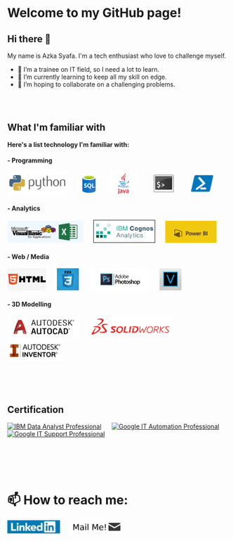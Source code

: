 # Welcome to my GitHub page!

## Hi there 👋
My name is Azka Syafa. I'm a tech enthusiast who love to challenge myself.
- 🔭 I’m a trainee on IT field, so I need a lot to learn.
- 🌱 I’m currently learning to keep all my skill on edge.
- 👯 I’m hoping to collaborate on a challenging problems.

<br><br>

## What I'm familiar with
**Here's a list technology I'm familiar with:**

#### - Programming
<img src="/asset/skills/programming/python.png" alt="Python" height="50"/> &nbsp;&nbsp;&nbsp;&nbsp; <img src="/asset/skills/programming/sql.png" alt="SQL" height="50"/> &nbsp;&nbsp;&nbsp;&nbsp; <img src="/asset/skills/programming/java.png" alt="Java" height="50"/> &nbsp;&nbsp;&nbsp;&nbsp; <img src="/asset/skills/programming/bash.png" alt="Bash Scripting" height="50"/> &nbsp;&nbsp;&nbsp;&nbsp; <img src="/asset/skills/programming/powershell.png" alt="PowerShell" height="50"/>

#### - Analytics
<img src="/asset/skills/analytics/excel-vba.png" alt="Excel/VBA" height="50"/> &nbsp;&nbsp;&nbsp;&nbsp; <img src="/asset/skills/analytics/IBM-Cognos.jpeg" alt="IBM Cognos Analytics" border="1" height="50"/> &nbsp;&nbsp;&nbsp;&nbsp; <img src="/asset/skills/analytics/power-bi.jpg" alt="Power BI" height="50"/>

#### - Web / Media
<img src="/asset/skills/web-media/html.jpeg" alt="HTML" height="50"/> &nbsp;&nbsp;&nbsp;&nbsp; <img src="/asset/skills/web-media/css.png" alt="CSS" height="50"/> &nbsp;&nbsp;&nbsp;&nbsp; <img src="/asset/skills/web-media/photoshop.jpg" alt="Photoshop" height="50"/> &nbsp;&nbsp;&nbsp;&nbsp; <img src="/asset/skills/web-media/vegas.jpeg" alt="Vegas Pro" height="50"/>

#### - 3D Modelling
<img src="/asset/skills/3d-modelling/autocad.png" alt="AutoCAD" height="50"/> &nbsp;&nbsp;&nbsp;&nbsp; <img src="/asset/skills/3d-modelling/solidworks.png" alt="SolidWorks" height="50"/> &nbsp;&nbsp;&nbsp;&nbsp; <img src="/asset/skills/3d-modelling/inventor.jpg" alt="Inventor" height="50"/>

<br><br><br>

## Certification
<a href="https://www.youracclaim.com/badges/a3b67fa6-4940-4b0d-934c-57c8c1e6d6fd/public_url"><img src="https://images.youracclaim.com/size/340x340/images/2e9770bd-020f-4435-99c2-89b2403467a4/Professional_Certificate_-_Data_Analyst.png" alt="IBM Data Analyst Professional" height="130"/></a> &nbsp;&nbsp;&nbsp;&nbsp; <a href="https://www.youracclaim.com/badges/4c130da8-be91-4929-b1dc-a997b602ebcf/public_url"><img src="https://images.youracclaim.com/size/340x340/images/874ab998-8a42-408d-b493-a8764b1fe91c/GIT_201.png" alt="Google IT Automation Professional" height="150"/></a> &nbsp;&nbsp;&nbsp;&nbsp; <a href="https://www.youracclaim.com/badges/4de95ca1-a2df-4f60-95ca-0caed8bd4baa/public_url"><img src="https://images.youracclaim.com/size/340x340/images/5772b390-e2aa-416e-b384-97598d4e3e0a/GoogleITcompletionbadge.png" alt="Google IT Support Professional" height="150"/></a>

<br><br><br><br>

# 📫 How to reach me:

<a href="https://www.linkedin.com/in/azkasf/"><img src="/asset/platform/linkedin.png" alt="LinkedIn" height="30"/></a> &nbsp;&nbsp;&nbsp;&nbsp; <a href="mailto:azkasyafaf@gmail.com"><img src="/asset/platform/mail.png" alt="Mail Me!" height="30"/></a> &nbsp;&nbsp;&nbsp;&nbsp;
<!-- <a href="https://azkasyafaf.github.io"><img src="/asset/platform/github-pages.png" alt="GitHub Pages" height="50"/>
-->


<!--
#### - Others
<img src="/asset/skills/other/android-studio.png" alt="Android Studio IDE" height="50"/> &nbsp;&nbsp;&nbsp;&nbsp; <img src="/asset/skills/other/jupyter.png" alt="Jupyter Notebook" height="50"/> &nbsp;&nbsp;&nbsp;&nbsp; <img src="/asset/skills/other/mysql.jpg" alt="MySQL" height="50"/>
**azkasyafaf/azkasyafaf** is a ✨ _special_ ✨ repository because its `README.md` (this file) appears on your GitHub profile.
Here are some ideas to get you started:
- 🤔 I’m looking for help with 
- 💬 Ask me about ...
- - 😄 Pronouns: ...
- ⚡ Fun fact: ...
-->
